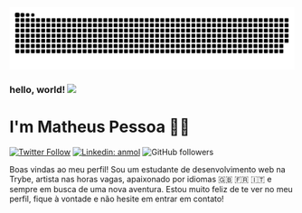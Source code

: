 ![github contribution grid snake animation](https://raw.githubusercontent.com/Platane/Platane/output/github-contribution-grid-snake.svg)

### hello, world! <img src="https://raw.githubusercontent.com/MartinHeinz/MartinHeinz/master/wave.gif" width="30px">
# I'm Matheus Pessoa 👨‍💻

[![Twitter Follow](https://img.shields.io/twitter/follow/omatheuspessoa?label=Follow)](https://twitter.com/intent/follow?screen_name=omatheuspessoa)
[![Linkedin: anmol](https://img.shields.io/badge/-anmol-blue?style=flat-square&logo=Linkedin&logoColor=white&link=https://www.linkedin.com/in/matt-pessoa/)](https://www.linkedin.com/in/anmol-p-singh/)
![GitHub followers](https://img.shields.io/github/followers/matt-pessoalabel=Follow&style=social)

Boas vindas ao meu perfil! Sou um estudante de desenvolvimento web na Trybe, artista nas horas vagas, apaixonado por idiomas 🇬🇧 🇫🇷 🇮🇹 e sempre em busca de uma nova aventura. Estou muito feliz de te ver no meu perfil, fique à vontade e não hesite em entrar em contato!


<!--  <div>
  <a href="https://github.com/matt-pessoa">
  <img height="152em" src="https://github-readme-stats.vercel.app/api?username=matt-pessoa&show_icons=true&hide_border=true&count_private=true&theme=dracula"/>
  <img height="152em" src="https://github-readme-stats.vercel.app/api/top-langs/?username=matt-pessoa&langs_count=10&count_private=true&hide_border=true&theme=dracula&layout=compact"/>
  
  ##
 
<div> 
 <a href = "mailto: matheuspessoafonseca@gmail.com"><img src="https://img.shields.io/badge/-Gmail-%23333?style=for-the-badge&logo=gmail&logoColor=white" target="_blank"></a>
 <a href="https://www.linkedin.com/in/matt-pessoa/" target="_blank"><img src="https://img.shields.io/badge/-LinkedIn-%230077B5?style=for-the-badge&logo=linkedin&logoColor=white" target="_blank"></a>  
</div>
 -->
